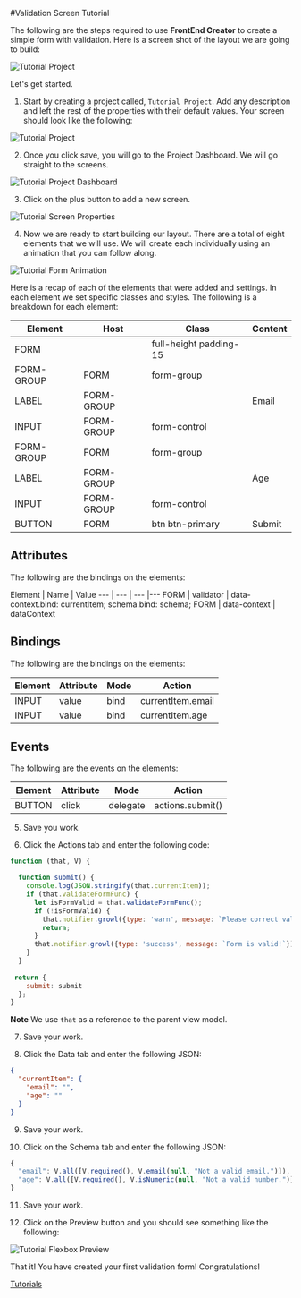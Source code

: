 #Validation Screen Tutorial

The following are the steps required to use **FrontEnd Creator** to create a simple form with validation. Here is a screen shot of the layout we are going to build:

![Tutorial Project](images/tutorials/tutorial-validation-designer.png)

Let's get started.

1. Start by creating a project called, `Tutorial Project`. Add any description and left the rest of the properties with their default values. Your screen should look like the following:

  ![Tutorial Project](images/tutorials/tutorial-project.png)

2. Once you click save, you will go to the Project Dashboard. We will go straight to the screens.

  ![Tutorial Project Dashboard](images/tutorials/tutorial-project-dashboard.png)

3. Click on the plus button to add a new screen.

  ![Tutorial Screen Properties](images/tutorials/tutorial-validation-screen-properties.png)
  
4. Now we are ready to start building our layout. There are a total of eight elements that we will use. We will create each individually using an animation that you can follow along.

  ![Tutorial Form Animation](images/tutorials/tutorial-validation-screen.gif)

  Here is a recap of each of the elements that were added and settings. In each element we set specific classes and styles. The following is a breakdown for each element:

  Element | Host | Class | Content
  --- | --- | --- |---
  FORM |  | full-height padding-15 | 
  FORM-GROUP | FORM | form-group | 
  LABEL | FORM-GROUP |  | Email
  INPUT | FORM-GROUP | form-control | 
  FORM-GROUP | FORM | form-group | 
  LABEL | FORM-GROUP |  | Age
  INPUT | FORM-GROUP | form-control | 
  BUTTON | FORM | btn btn-primary | Submit

  ## Attributes
  The following are the bindings on the elements:

  Element | Name | Value
  --- | --- | --- |---
  FORM | validator | data-context.bind: currentItem; schema.bind: schema; 
  FORM | data-context | dataContext

  ## Bindings
  The following are the bindings on the elements:

  Element | Attribute | Mode | Action
  --- | --- | --- |---
  INPUT | value | bind | currentItem.email
  INPUT | value | bind | currentItem.age

  ## Events
  The following are the events on the elements:

  Element | Attribute | Mode | Action
  --- | --- | --- |---
  BUTTON | click | delegate | actions.submit()

5. Save you work.

6. Click the Actions tab and enter the following code:

  ```javascript
  function (that, V) {

    function submit() {
      console.log(JSON.stringify(that.currentItem));
      if (that.validateFormFunc) {
        let isFormValid = that.validateFormFunc();
        if (!isFormValid) {
          that.notifier.growl({type: 'warn', message: `Please correct validation errors!`});
          return;
        }
        that.notifier.growl({type: 'success', message: `Form is valid!`});    
      }
    }
    
   return {
      submit: submit
    };
  }
  ```

  **Note** We use `that` as a reference to the parent view model.

7. Save your work.

8. Click the Data tab and enter the following JSON:

  ```json
  {
    "currentItem": {
      "email": "",
      "age": ""
    }
  }
  ```

9. Save your work.

10. Click on the Schema tab and enter the following JSON:

  ```javascript
  {
    "email": V.all([V.required(), V.email(null, "Not a valid email.")]),
    "age": V.all([V.required(), V.isNumeric(null, "Not a valid number.")])
  }
  ```

11. Save your work.

12. Click on the Preview button and you should see something like the following:

  ![Tutorial Flexbox Preview](images/tutorials/tutorial-validation-preview.gif)

That it! You have created your first validation form! Congratulations!

[ Tutorials ](tutorials/tutorials)

